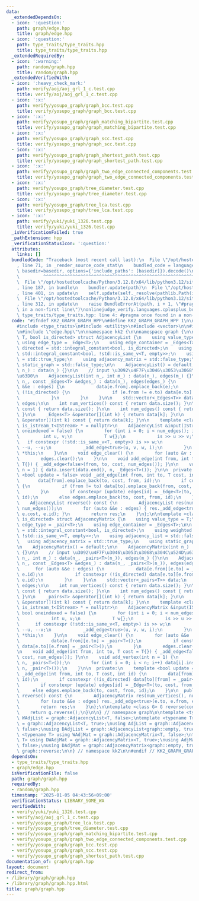 ```yaml
---
data:
  _extendedDependsOn:
  - icon: ':question:'
    path: graph/edge.hpp
    title: graph/edge.hpp
  - icon: ':question:'
    path: type_traits/type_traits.hpp
    title: type_traits/type_traits.hpp
  _extendedRequiredBy:
  - icon: ':warning:'
    path: random/graph.hpp
    title: random/graph.hpp
  _extendedVerifiedWith:
  - icon: ':heavy_check_mark:'
    path: verify/aoj/aoj_grl_1_c.test.cpp
    title: verify/aoj/aoj_grl_1_c.test.cpp
  - icon: ':x:'
    path: verify/yosupo_graph/graph_bcc.test.cpp
    title: verify/yosupo_graph/graph_bcc.test.cpp
  - icon: ':x:'
    path: verify/yosupo_graph/graph_matching_bipartite.test.cpp
    title: verify/yosupo_graph/graph_matching_bipartite.test.cpp
  - icon: ':x:'
    path: verify/yosupo_graph/graph_scc.test.cpp
    title: verify/yosupo_graph/graph_scc.test.cpp
  - icon: ':x:'
    path: verify/yosupo_graph/graph_shortest_path.test.cpp
    title: verify/yosupo_graph/graph_shortest_path.test.cpp
  - icon: ':x:'
    path: verify/yosupo_graph/graph_two_edge_connected_components.test.cpp
    title: verify/yosupo_graph/graph_two_edge_connected_components.test.cpp
  - icon: ':x:'
    path: verify/yosupo_graph/tree_diameter.test.cpp
    title: verify/yosupo_graph/tree_diameter.test.cpp
  - icon: ':x:'
    path: verify/yosupo_graph/tree_lca.test.cpp
    title: verify/yosupo_graph/tree_lca.test.cpp
  - icon: ':x:'
    path: verify/yuki/yuki_1326.test.cpp
    title: verify/yuki/yuki_1326.test.cpp
  _isVerificationFailed: true
  _pathExtension: hpp
  _verificationStatusIcon: ':question:'
  attributes:
    links: []
  bundledCode: "Traceback (most recent call last):\n  File \"/opt/hostedtoolcache/Python/3.12.0/x64/lib/python3.12/site-packages/onlinejudge_verify/documentation/build.py\"\
    , line 71, in _render_source_code_stat\n    bundled_code = language.bundle(stat.path,\
    \ basedir=basedir, options={'include_paths': [basedir]}).decode()\n          \
    \         ^^^^^^^^^^^^^^^^^^^^^^^^^^^^^^^^^^^^^^^^^^^^^^^^^^^^^^^^^^^^^^^^^^^^^^^^^^^^^^^^^\n\
    \  File \"/opt/hostedtoolcache/Python/3.12.0/x64/lib/python3.12/site-packages/onlinejudge_verify/languages/cplusplus.py\"\
    , line 187, in bundle\n    bundler.update(path)\n  File \"/opt/hostedtoolcache/Python/3.12.0/x64/lib/python3.12/site-packages/onlinejudge_verify/languages/cplusplus_bundle.py\"\
    , line 401, in update\n    self.update(self._resolve(pathlib.Path(included), included_from=path))\n\
    \  File \"/opt/hostedtoolcache/Python/3.12.0/x64/lib/python3.12/site-packages/onlinejudge_verify/languages/cplusplus_bundle.py\"\
    , line 312, in update\n    raise BundleErrorAt(path, i + 1, \"#pragma once found\
    \ in a non-first line\")\nonlinejudge_verify.languages.cplusplus_bundle.BundleErrorAt:\
    \ type_traits/type_traits.hpp: line 4: #pragma once found in a non-first line\n"
  code: "#ifndef KK2_GRAPH_GRAPH_HPP\n#define KK2_GRAPH_GRAPH_HPP 1\n\n#include <cassert>\n\
    #include <type_traits>\n#include <utility>\n#include <vector>\n\n#include \"../type_traits/type_traits.hpp\"\
    \n#include \"edge.hpp\"\n\nnamespace kk2 {\n\nnamespace graph {\n\ntemplate <class\
    \ T, bool is_directed> struct AdjacencyList {\n    using value_type = T;\n   \
    \ using edge_type = _Edge<T>;\n    using edge_container = _Edges<T>;\n\n    using\
    \ directed = std::integral_constant<bool, is_directed>;\n    using weighted =\
    \ std::integral_constant<bool, !std::is_same_v<T, empty>>;\n    using adjacency_list\
    \ = std::true_type;\n    using adjacency_matrix = std::false_type;\n    using\
    \ static_graph = std::false_type;\n\n    AdjacencyList() = default;\n\n    AdjacencyList(int\
    \ n_) : data(n_) {}\n\n    // input \u3092\u4F7F\u3046\u3053\u3068\u304C\u524D\
    \u63D0\n    AdjacencyList(int n_, int m_) : data(n_), edges(m_) {}\n\n    AdjacencyList(int\
    \ n_, const _Edges<T> &edges_) : data(n_), edges(edges_) {\n        for (auto\
    \ &&e : edges) {\n            data[e.from].emplace_back(e);\n            if constexpr\
    \ (!is_directed) {\n                if (e.from != e.to) data[e.to].emplace_back(e.rev());\n\
    \            }\n        }\n    }\n\n    std::vector<_Edges<T>> data;\n    _Edges<T>\
    \ edges;\n\n    int num_vertices() const { return data.size(); }\n\n    int size()\
    \ const { return data.size(); }\n\n    int num_edges() const { return edges.size();\
    \ }\n\n    _Edges<T> &operator[](int k) { return data[k]; }\n\n    const _Edges<T>\
    \ &operator[](int k) const { return data[k]; }\n\n    template <class IStream,\
    \ is_istream_t<IStream> * = nullptr>\n    AdjacencyList &input(IStream &is, bool\
    \ oneindexed = false) {\n        for (int i = 0; i < num_edges(); i++) {\n   \
    \         int u, v;\n            T w{};\n            is >> u >> v;\n         \
    \   if constexpr (!std::is_same_v<T, empty>) is >> w;\n            if (oneindexed)\
    \ --u, --v;\n            _add_edge<true>(u, v, w, i);\n        }\n        return\
    \ *this;\n    }\n\n    void edge_clear() {\n        for (auto &v : data) v.clear();\n\
    \        edges.clear();\n    }\n\n    void add_edge(int from, int to, T cost =\
    \ T{}) { _add_edge<false>(from, to, cost, num_edges()); }\n\n    void add_vertex(int\
    \ n = 1) { data.insert(data.end(), n, _Edges<T>()); }\n\n  private:\n    template\
    \ <bool update = false> void _add_edge(int from, int to, T cost, int id) {\n \
    \       data[from].emplace_back(to, cost, from, id);\n        if constexpr (!is_directed)\
    \ {\n            if (from != to) data[to].emplace_back(from, cost, to, id);\n\
    \        }\n        if constexpr (update) edges[id] = _Edge<T>(to, cost, from,\
    \ id);\n        else edges.emplace_back(to, cost, from, id);\n    }\n\n  public:\n\
    \    AdjacencyList reverse() const {\n        AdjacencyList res(num_vertices(),\
    \ num_edges());\n        for (auto &&e : edges) { res._add_edge<true>(e.to, e.from,\
    \ e.cost, e.id); }\n        return res;\n    }\n};\n\ntemplate <class T, bool\
    \ is_directed> struct AdjacencyMatrix {\n    using value_type = T;\n    using\
    \ edge_type = _pair<T>;\n    using edge_container = _Edges<T>;\n\n    using directed\
    \ = std::integral_constant<bool, is_directed>;\n    using weighted = std::integral_constant<bool,\
    \ !std::is_same_v<T, empty>>;\n    using adjacency_list = std::false_type;\n \
    \   using adjacency_matrix = std::true_type;\n    using static_graph = std::false_type;\n\
    \n    AdjacencyMatrix() = default;\n\n    AdjacencyMatrix(int n_) : data(n_, _pairs<T>(n_))\
    \ {}\n\n    // input \u3092\u4F7F\u3046\u3053\u3068\u304C\u524D\u63D0\n    AdjacencyMatrix(int\
    \ n_, int m_) : data(n_, _pairs<T>(n_)), edges(m_) {}\n\n    AdjacencyMatrix(int\
    \ n_, const _Edges<T> &edges_) : data(n_, _pairs<T>(n_)), edges(edges_) {\n  \
    \      for (auto &&e : edges) {\n            data[e.from][e.to] = _pair<T>(e.cost,\
    \ e.id);\n            if constexpr (!is_directed) data[e.to][e.from] = _pair<T>(e.cost,\
    \ e.id);\n        }\n    }\n\n    std::vector<_pairs<T>> data;\n    _Edges<T>\
    \ edges;\n\n    int num_vertices() const { return data.size(); }\n\n    int size()\
    \ const { return data.size(); }\n\n    int num_edges() const { return edges.size();\
    \ }\n\n    _pairs<T> &operator[](int k) { return data[k]; }\n\n    const _pairs<T>\
    \ &operator[](int k) const { return data[k]; }\n\n    template <class IStream,\
    \ is_istream_t<IStream> * = nullptr>\n    AdjacencyMatrix &input(IStream &is,\
    \ bool oneindexed = false) {\n        for (int i = 0; i < num_edges(); i++) {\n\
    \            int u, v;\n            T w{};\n            is >> u >> v;\n      \
    \      if constexpr (!std::is_same_v<T, empty>) is >> w;\n            if (oneindexed)\
    \ --u, --v;\n            _add_edge<true>(u, v, w, i);\n        }\n        return\
    \ *this;\n    }\n\n    void edge_clear() {\n        for (auto &&e : edges) {\n\
    \            data[e.from][e.to] = _pair<T>();\n            if constexpr (!is_directed)\
    \ data[e.to][e.from] = _pair<T>();\n        }\n        edges.clear();\n    }\n\
    \n    void add_edge(int from, int to, T cost = T{}) { _add_edge<false>(from, to,\
    \ cost, num_edges()); }\n\n    void add_vertex(int n = 1) {\n        data.insert(data.end(),\
    \ n, _pairs<T>());\n        for (int i = 0; i < n; i++) data[i].insert(data[i].end(),\
    \ n, _pair<T>());\n    }\n\n  private:\n    template <bool update = false> void\
    \ _add_edge(int from, int to, T cost, int id) {\n        data[from][to] = _pair<T>(cost,\
    \ id);\n        if constexpr (!is_directed) data[to][from] = _pair<T>(cost, id);\n\
    \        if constexpr (update) edges[id] = _Edge<T>(to, cost, from, id);\n   \
    \     else edges.emplace_back(to, cost, from, id);\n    }\n\n  public:\n    AdjacencyMatrix\
    \ reverse() const {\n        AdjacencyMatrix res(num_vertices(), num_edges());\n\
    \        for (auto &&e : edges) res._add_edge<true>(e.to, e.from, e.cost, e.id);\n\
    \        return res;\n    }\n};\n\ntemplate <class G> G reverse(const G &g) {\n\
    \    return g.reverse();\n}\n\n} // namespace graph\n\ntemplate <typename T> using\
    \ WAdjList = graph::AdjacencyList<T, false>;\ntemplate <typename T> using DWAdjList\
    \ = graph::AdjacencyList<T, true>;\nusing AdjList = graph::AdjacencyList<graph::empty,\
    \ false>;\nusing DAdjList = graph::AdjacencyList<graph::empty, true>;\n\ntemplate\
    \ <typename T> using WAdjMat = graph::AdjacencyMatrix<T, false>;\ntemplate <typename\
    \ T> using DWAdjMat = graph::AdjacencyMatrix<T, true>;\nusing AdjMat = graph::AdjacencyMatrix<graph::empty,\
    \ false>;\nusing DAdjMat = graph::AdjacencyMatrix<graph::empty, true>;\n\nusing\
    \ graph::reverse;\n\n} // namespace kk2\n\n#endif // KK2_GRAPH_GRAPH_HPP\n"
  dependsOn:
  - type_traits/type_traits.hpp
  - graph/edge.hpp
  isVerificationFile: false
  path: graph/graph.hpp
  requiredBy:
  - random/graph.hpp
  timestamp: '2025-01-05 04:43:56+09:00'
  verificationStatus: LIBRARY_SOME_WA
  verifiedWith:
  - verify/yuki/yuki_1326.test.cpp
  - verify/aoj/aoj_grl_1_c.test.cpp
  - verify/yosupo_graph/tree_lca.test.cpp
  - verify/yosupo_graph/tree_diameter.test.cpp
  - verify/yosupo_graph/graph_matching_bipartite.test.cpp
  - verify/yosupo_graph/graph_two_edge_connected_components.test.cpp
  - verify/yosupo_graph/graph_bcc.test.cpp
  - verify/yosupo_graph/graph_scc.test.cpp
  - verify/yosupo_graph/graph_shortest_path.test.cpp
documentation_of: graph/graph.hpp
layout: document
redirect_from:
- /library/graph/graph.hpp
- /library/graph/graph.hpp.html
title: graph/graph.hpp
---
```

